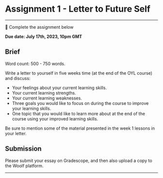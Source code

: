 # Assignment 1 - Letter to Future Self
---

<aside>

📝 Complete the assignment below

</aside>

**Due date: July 17th, 2023, 10pm GMT**

## Brief

Word count: 500 - 750 words.

Write a letter to yourself in five weeks time (at the end of the OYL course) and discuss:
- Your feelings about your current learning skills.
- Your current learning strengths. 
- Your current learning weaknesses.
- Three goals you would like to focus on during the course to improve your learning skills.
- One topic that you would like to learn more about at the end of the course using your improved learning skills.

Be sure to mention some of the material presented in the week 1 lessons in your letter.

## Submission

Please submit your essay on Gradescope, and then also upload a copy to the Woolf platform.

---
